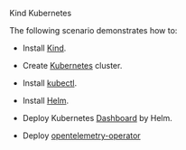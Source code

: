 Kind Kubernetes

The following scenario demonstrates how to:


- Install [Kind](https://kind.sigs.k8s.io/docs/user/quick-start/).

- Create [Kubernetes](https://kubernetes.io/)  cluster.

- Install [kubectl](https://kubernetes.io/docs/tasks/tools/install-kubectl/).

- Install [Helm](https://helm.sh/docs/intro/install/).

- Deploy Kubernetes [Dashboard](https://helm.sh/docs/intro/install/) by Helm.

- Deploy [opentelemetry-operator](https://github.com/open-telemetry/opentelemetry-operator)


